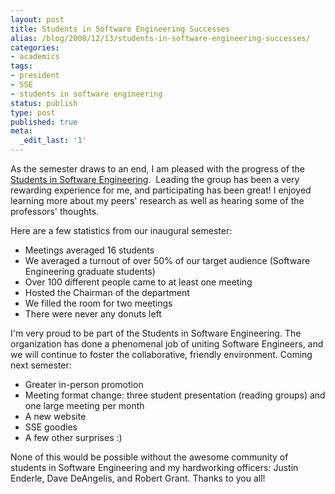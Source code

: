 ```yaml
---
layout: post
title: Students in Software Engineering Successes
alias: /blog/2008/12/13/students-in-software-engineering-successes/
categories:
- academics
tags:
- president
- SSE
- students in software engineering
status: publish
type: post
published: true
meta:
  _edit_last: '1'
---
```

As the semester draws to an end, I am pleased with the progress of the <a title="Students in Software Engineering" href="http://www.edge.utexas.edu/sse/" target="_blank">Students in Software Engineering</a>.  Leading the group has been a very rewarding experience for me, and participating has been great! I enjoyed learning more about my peers' research as well as hearing some of the professors' thoughts.

Here are a few statistics from our inaugural semester:

 * Meetings averaged 16 students
 * We averaged a turnout of over 50% of our target audience (Software Engineering graduate students)
 * Over 100 different people came to at least one meeting
 * Hosted the Chairman of the department
 * We filled the room for two meetings
 * There were never any donuts left

I'm very proud to be part of the Students in Software Engineering. The organization has done a phenomenal job of uniting Software Engineers, and we will continue to foster the collaborative, friendly environment. Coming next semester:

 * Greater in-person promotion
 * Meeting format change: three student presentation (reading groups) and one large meeting per month
 * A new website
 * SSE goodies
 * A few other surprises :)

None of this would be possible without the awesome community of students in Software Engineering and my hardworking officers: Justin Enderle, Dave DeAngelis, and Robert Grant. Thanks to you all!

